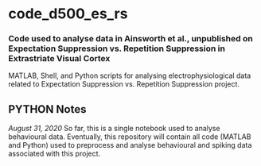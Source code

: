 # code_d500_es_rs
### Code used to analyse data in Ainsworth et al., unpublished on Expectation Suppression vs. Repetition Suppression in Extrastriate Visual Cortex

 MATLAB, Shell, and Python scripts for analysing electrophysiological data related to Expectation Suppression vs. Repetition Suppression project.

 ## PYTHON Notes
 *August 31, 2020*
 So far, this is a single notebook used to analyse behavioural data.  Eventually, this repository will contain all code (MATLAB and Python) used to preprocess and analyse behavioural and spiking data associated with this project.
